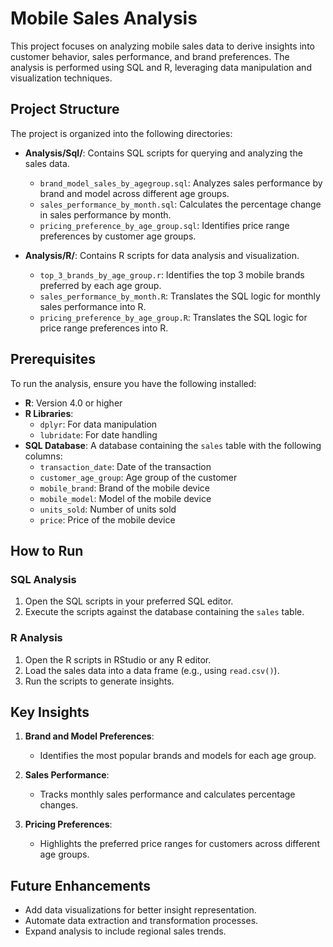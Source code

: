 # Mobile Sales Analysis

This project focuses on analyzing mobile sales data to derive insights into customer behavior, sales performance, and brand preferences. The analysis is performed using SQL and R, leveraging data manipulation and visualization techniques.

## Project Structure

The project is organized into the following directories:

- **Analysis/Sql/**: Contains SQL scripts for querying and analyzing the sales data.
  - `brand_model_sales_by_agegroup.sql`: Analyzes sales performance by brand and model across different age groups.
  - `sales_performance_by_month.sql`: Calculates the percentage change in sales performance by month.
  - `pricing_preference_by_age_group.sql`: Identifies price range preferences by customer age groups.

- **Analysis/R/**: Contains R scripts for data analysis and visualization.
  - `top_3_brands_by_age_group.r`: Identifies the top 3 mobile brands preferred by each age group.
  - `sales_performance_by_month.R`: Translates the SQL logic for monthly sales performance into R.
  - `pricing_preference_by_age_group.R`: Translates the SQL logic for price range preferences into R.

## Prerequisites

To run the analysis, ensure you have the following installed:

- **R**: Version 4.0 or higher
- **R Libraries**:
  - `dplyr`: For data manipulation
  - `lubridate`: For date handling
- **SQL Database**: A database containing the `sales` table with the following columns:
  - `transaction_date`: Date of the transaction
  - `customer_age_group`: Age group of the customer
  - `mobile_brand`: Brand of the mobile device
  - `mobile_model`: Model of the mobile device
  - `units_sold`: Number of units sold
  - `price`: Price of the mobile device

## How to Run

### SQL Analysis
1. Open the SQL scripts in your preferred SQL editor.
2. Execute the scripts against the database containing the `sales` table.

### R Analysis
1. Open the R scripts in RStudio or any R editor.
2. Load the sales data into a data frame (e.g., using `read.csv()`).
3. Run the scripts to generate insights.

## Key Insights

1. **Brand and Model Preferences**:
   - Identifies the most popular brands and models for each age group.

2. **Sales Performance**:
   - Tracks monthly sales performance and calculates percentage changes.

3. **Pricing Preferences**:
   - Highlights the preferred price ranges for customers across different age groups.

## Future Enhancements

- Add data visualizations for better insight representation.
- Automate data extraction and transformation processes.
- Expand analysis to include regional sales trends.



